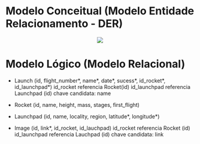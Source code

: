 # Modelo Conceitual (Modelo Entidade Relacionamento - DER)
<div align="center">
<img src="https://user-images.githubusercontent.com/53983792/140938112-986ade48-cf06-49b8-bf8b-0736c4a91764.png" />
</div>

# Modelo Lógico (Modelo Relacional)
- Launch (id, flight_number*, name*, date*, sucess*, id_rocket*, id_launchpad*)
    id_rocket referencia Rocket(id)
    id_launchpad referencia Launchpad (id)
    chave candidata: name

- Rocket (id, name, height, mass, stages, first_flight)

- Launchpad (id, name, locality, region, latitude*, longitude*)

- Image (id, link*, id_rocket, id_lauchpad)
    id_rocket referencia Rocket (id)
    id_launchpad referencia Lauchpad (id)
    chave candidata: link
